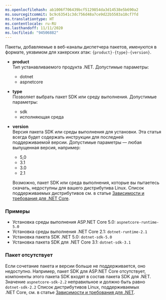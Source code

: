 ```yaml
---
ms.openlocfilehash: ab1006f706439bcf5129854da3d14538e5b690a2
ms.sourcegitcommit: bc9c63541c3dc756d48a7ce9d22b5583a18cf7fd
ms.translationtype: HT
ms.contentlocale: ru-RU
ms.lasthandoff: 11/11/2020
ms.locfileid: "94506882"
---
```


Пакеты, добавляемые в веб-каналы диспетчера пакетов, именуются в формате, 	уязвимом для хакерских атак: `{product}-{type}-{version}`.

- **product**\
Тип устанавливаемого продукта .NET. Допустимые параметры:

  - dotnet
  - aspnetcore

- **type**\
Позволяет выбрать пакет SDK или среду выполнения. Допустимые параметры:

  - sdk
  - исполняющая среда

- **version**\
Версия пакета SDK или среды выполнения для установки. Эта статья всегда будет содержать инструкции для последней поддерживаемой версии. Допустимые параметры — любая выпущенная версия, например:

  - 5,0
  - 3.1
  - 3.0
  - 2.1

  Возможно, пакет SDK или среда выполнения, которые вы пытаетесь скачать, недоступны для вашего дистрибутива Linux. Список поддерживаемых дистрибутивов см. в статье [Зависимости и требования для .NET Core](../linux.md).

### <a name="examples"></a>Примеры

- Установка среды выполнения ASP.NET Core 5.0: `aspnetcore-runtime-5.0`
- Установка среды выполнения .NET Core 2.1: `dotnet-runtime-2.1`
- Установка пакета SDK .NET 5.0: `dotnet-sdk-5.0`
- Установка пакета SDK для .NET Core 3.1: `dotnet-sdk-3.1`

### <a name="package-missing"></a>Пакет отсутствует

Если сочетание пакета и версии больше не поддерживается, оно недоступно. Например, пакет SDK для ASP.NET Core отсутствует, компоненты этого пакета SDK входят в состав пакета SDK для .NET. Значение `aspnetcore-sdk-2.2` неправильное и должно быть равно `dotnet-sdk-2.2` Список дистрибутивов Linux, поддерживаемых .NET Core, см. в статье [Зависимости и требования для .NET](../linux.md).
